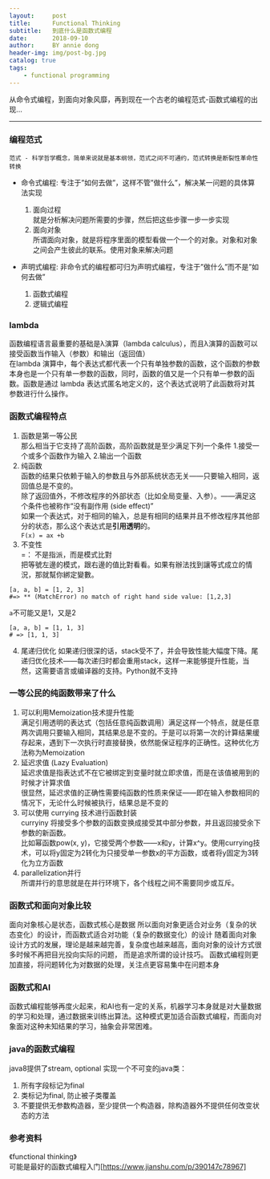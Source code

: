 ```yaml
---
layout:     post
title:      Functional Thinking
subtitle:   到底什么是函数式编程
date:       2018-09-10
author:     BY annie dong
header-img: img/post-bg.jpg
catalog: true
tags:
    - functional programming
---
```

从命令式编程，到面向对象风靡，再到现在一个古老的编程范式-函数式编程的出现...

---

### 编程范式
`范式 - 科学哲学概念，简单来说就是基本纲领，范式之间不可通约，范式转换是断裂性革命性转换`
- 命令式编程: 专注于”如何去做”，这样不管”做什么”，解决某一问题的具体算法实现  
  1. 面向过程  
  就是分析解决问题所需要的步骤，然后把这些步骤一步一步实现  
  2. 面向对象  
  所谓面向对象，就是将程序里面的模型看做一个一个的对象。对象和对象之间会产生彼此的联系。使用对象来解决问题  
  
- 声明式编程: 非命令式的编程都可归为声明式编程，专注于”做什么”而不是”如何去做”  
  1. 函数式编程  
  2. 逻辑式编程
  
### lambda
  函数编程语言最重要的基础是λ演算（lambda calculus），而且λ演算的函数可以接受函数当作输入（参数）和输出（返回值）  
  在lambda 演算中，每个表达式都代表一个只有单独参数的函数，这个函数的参数本身也是一个只有单一参数的函数，同时，函数的值又是一个只有单一参数的函数。函数是通过 lambda 表达式匿名地定义的，这个表达式说明了此函数将对其参数进行什么操作。

### 函数式编程特点  
 1. 函数是第一等公民  
 那么相当于它支持了高阶函数，高阶函数就是至少满足下列一个条件 1.接受一个或多个函数作为输入 2.输出一个函数  
 2. 纯函数  
 函数的结果只依赖于输入的参数且与外部系统状态无关——只要输入相同，返回值总是不变的。  
 除了返回值外，不修改程序的外部状态（比如全局变量、入参）。——满足这个条件也被称作“没有副作用 (side effect)”  
 如果一个表达式，对于相同的输入，总是有相同的结果并且不修改程序其他部分的状态，那么这个表达式是**引用透明**的。  
 `F(x) = ax +b`  
 3. 不变性  
  =： 不是指派，而是模式比對  
  把等號左邊的模式，跟右邊的值比對看看。如果有辦法找到讓等式成立的情況，那就幫你綁定變數。  
 ```
[a, a, b] = [1, 2, 3]
#=> ** (MatchError) no match of right hand side value: [1,2,3]
```
`a`不可能又是1，又是2
```
[a, a, b] = [1, 1, 3]
# => [1, 1, 3]
```
 4. 尾递归优化
 如果递归很深的话，stack受不了，并会导致性能大幅度下降。尾递归优化技术——每次递归时都会重用stack，这样一来能够提升性能，当然，这需要语言或编译器的支持。Python就不支持

### 一等公民的纯函数带来了什么
  1. 可以利用Memoization技术提升性能  
  满足引用透明的表达式（包括任意纯函数调用）满足这样一个特点，就是任意两次调用只要输入相同，其结果总是不变的。于是可以将第一次的计算结果缓存起来，遇到下一次执行时直接替换，依然能保证程序的正确性。这种优化方法称为Memoization
  2. 延迟求值 (Lazy Evaluation)  
  延迟求值是指表达式不在它被绑定到变量时就立即求值，而是在该值被用到的时候才计算求值  
很显然，延迟求值的正确性需要纯函数的性质来保证——即在输入参数相同的情况下，无论什么时候被执行，结果总是不变的  
  3. 可以使用 currying 技术进行函数封装  
 curryiny 将接受多个参数的函数变换成接受其中部分参数，并且返回接受余下参数的新函数。  
 比如幂函数pow(x, y)，它接受两个参数——x和y，计算x^y。使用currying技术，可以将y固定为2转化为只接受单一参数x的平方函数，或者将y固定为3转化为立方函数  
  4. parallelization并行   
   所谓并行的意思就是在并行环境下，各个线程之间不需要同步或互斥。  

### 函数式和面向对象比较
面向对象核心是状态，函数式核心是数据
所以面向对象更适合对业务（复杂的状态变化）的设计，而函数式适合对功能（复杂的数据变化）的设计
随着面向对象设计方式的发展，理论是越来越完善，复杂度也越来越高，面向对象的设计方式很多时候不再把目光投向实际的问题， 而是追求所谓的设计技巧。 函数式编程则更加直接，将问题转化为对数据的处理，关注点更容易集中在问题本身

### 函数式和AI
函数式编程能够再度火起来，和AI也有一定的关系，机器学习本身就是对大量数据的学习和处理，通过数据来训练出算法。这种模式更加适合函数式编程，而面向对象面对这种未知结果的学习，抽象会非常困难。

### java的函数式编程
java8提供了stream, optional
实现一个不可变的java类：
1. 所有字段标记为final
2. 类标记为final, 防止被子类覆盖
3. 不要提供无参数构造器，至少提供一个构造器，除构造器外不提供任何改变状态的方法


### 参考资料
《functional thinking》  
可能是最好的函数式编程入门[https://www.jianshu.com/p/390147c78967]

